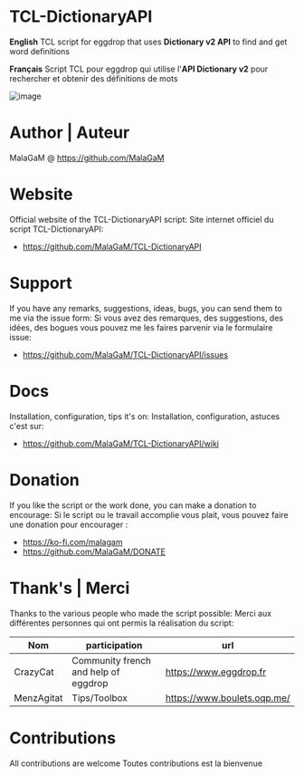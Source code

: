 # TCL-DictionaryAPI
**English**
TCL script for eggdrop that uses **Dictionary v2 API** to find and get word definitions

**Français**
Script TCL pour eggdrop qui utilise l'**API Dictionary v2** pour rechercher et obtenir des définitions de mots

![image](https://user-images.githubusercontent.com/11725850/130660428-733d9f7f-0b09-4aae-b4b0-2820ce2741c8.png)

# Author | Auteur
MalaGaM @ https://github.com/MalaGaM

# Website
Official website of the TCL-DictionaryAPI script:
Site internet officiel du script TCL-DictionaryAPI:
* https://github.com/MalaGaM/TCL-DictionaryAPI

# Support
If you have any remarks, suggestions, ideas, bugs, you can send them to me via the issue form:
Si vous avez des remarques, des suggestions, des idées, des bogues vous pouvez me les faires parvenir via le formulaire issue:
* https://github.com/MalaGaM/TCL-DictionaryAPI/issues

# Docs
Installation, configuration, tips it's on:
Installation, configuration, astuces c'est sur:
* https://github.com/MalaGaM/TCL-DictionaryAPI/wiki

# Donation
If you like the script or the work done, you can make a donation to encourage:
Si le script ou le travail accomplie vous plait, vous pouvez faire une donation pour encourager :
* https://ko-fi.com/malagam
* https://github.com/MalaGaM/DONATE
# Thank's | Merci
Thanks to the various people who made the script possible:
Merci aux différentes personnes qui ont permis la réalisation du script:

Nom | participation | url
---------|----------|---------
CrazyCat | Community french and help of eggdrop | https://www.eggdrop.fr
MenzAgitat | Tips/Toolbox | https://www.boulets.oqp.me/

# Contributions
All contributions are welcome
Toutes contributions est la bienvenue
